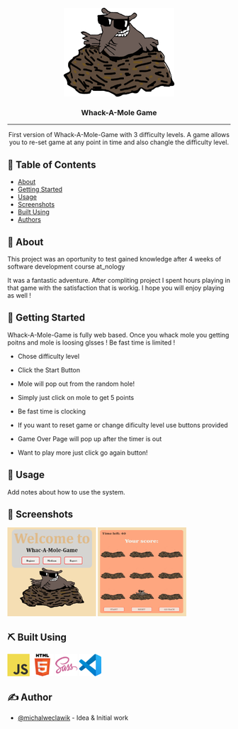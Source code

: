 <p align="center">
  <a href="" rel="noopener">
 <img width=250px height=200px src="./pictures/mole.png" alt="Project logo"></a>
</p>

<h3 align="center">Whack-A-Mole Game</h3>

<div align="center">

</div>

---

<p align="center"> First version of Whack-A-Mole-Game with  3 difficulty levels. A  game  allows you to re-set game at any point in time and also changle the difficulty level.
    <br> 
</p>

## 📝 Table of Contents

- [About](#about)
- [Getting Started](#getting_started)
- [Usage](#usage)
- [Screenshots](#screenshots)
- [Built Using](#built_using)
  <!-- - [TODO](../TODO.md) -->
  <!-- - [Contributing](../CONTRIBUTING.md) -->
- [Authors](#authors)
<!-- - [Acknowledgments](#acknowledgement) -->

## 🧐 About <a name = "about"></a>

This project was an oportunity to test gained knowledge after 4 weeks of software development course at_nology

It was a fantastic adventure. After compliting project I spent hours playing in that game with the satisfaction that is workig. I hope you will enjoy playing as well !

## 🏁 Getting Started <a name = "getting_started"></a>

Whack-A-Mole-Game is fully web based. Once you whack mole you getting poitns and mole is loosing glsses ! Be fast time is limited !

- Chose difficulty level

- Click the Start Button

- Mole will pop out from the random hole!

- Simply just click on mole to get 5 points

- Be fast time is clocking

- If you want to reset game or change dificulty level use buttons provided

- Game Over Page will pop up after the timer is out

- Want to play more just click go again button!

## 🎈 Usage <a name="usage"></a>

Add notes about how to use the system.

## 📸 Screenshots <a name = "screenshots"></a>

<div>
<img width=200px height=200px src="./pictures/Capture1.png" alt="Screenshots">
<img width=200px height=200px src="./pictures/Capture2.png" alt="Screenshots">

</div>

## ⛏️ Built Using <a name = "built_using"></a>

<div>
<img width=50px height=50px src="https://raw.githubusercontent.com/github/explore/80688e429a7d4ef2fca1e82350fe8e3517d3494d/topics/javascript/javascript.png" alt="JS">
<img width=50px height=50px src="https://raw.githubusercontent.com/github/explore/80688e429a7d4ef2fca1e82350fe8e3517d3494d/topics/html/html.png" alt="HTML">
<img width=50px height=50px src="https://raw.githubusercontent.com/github/explore/80688e429a7d4ef2fca1e82350fe8e3517d3494d/topics/sass/sass.png" alt="SASS">
<img width=50px height=50px src="https://raw.githubusercontent.com/github/explore/80688e429a7d4ef2fca1e82350fe8e3517d3494d/topics/visual-studio-code/visual-studio-code.png" alt="VS">
</div>

## ✍️ Author <a name = "authors"></a>

- [@michalweclawik](https://github.com/michalweclawik) - Idea & Initial work

<!-- ## 🎉 Acknowledgements <a name = "acknowledgement"></a>

- Hat tip to anyone whose code was used
- Inspiration
- References -->
